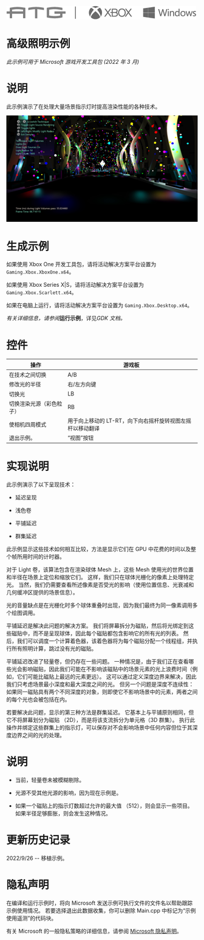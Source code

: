 ![](./media/image1.png)

# 高级照明示例

*此示例可用于 Microsoft 游戏开发工具包 (2022 年 3 月)*

# 说明

此示例演示了在处理大量场景指示灯时提高渲染性能的各种技术。

![](./media/image2.png)

# 生成示例

如果使用 Xbox One 开发工具包，请将活动解决方案平台设置为 `Gaming.Xbox.XboxOne.x64`。

如果使用 Xbox Series X|S，请将活动解决方案平台设置为 `Gaming.Xbox.Scarlett.x64`。

如果在电脑上运行，请将活动解决方案平台设置为 `Gaming.Xbox.Desktop.x64`。

*有关详细信息，请参阅*__运行示例__，详见*GDK 文档。*

# 控件

| 操作 | 游戏板 |
|---|---|
| 在技术之间切换 | A/B |
| 修改光的半径 | 右/左方向键 |
| 切换光 | LB |
| 切换渲染光源（彩色粒子） | RB |
| 使相机四周模式 | 用于向上移动的 LT-RT，向下向右摇杆旋转视图左摇杆以移动翻译 |
| 退出示例。 | &ldquo;视图&rdquo;按钮 |

# 实现说明

此示例演示了以下呈现技术：

- 延迟呈现

- 浅色卷

- 平铺延迟

- 群集延迟

此示例显示这些技术如何相互比较，方法是显示它们在 GPU 中花费的时间以及整个帧所用时间的计时器。

对于 Light 卷，该算法包含在渲染球体 Mesh 上，这些 Mesh 使用光的世界位置和半径在场景上定位和缩放它们。 这样，我们只在球体光栅化的像素上处理特定光。 当然，我们仍需要查看所述像素是否受光的影响（使用位置信息、光衰减和几何缓冲区提供的场景信息）。

光的音量缺点是在光栅化时多个球体重叠时出现，因为我们最终为同一像素调用多个绘图调用。

平铺延迟是解决此问题的解决方案。 我们将屏幕拆分为磁贴，然后将光绑定到这些磁贴中，而不是呈现球体，因此每个磁贴都包含影响它的所有光的列表。 然后，我们可以调度一个计算着色器，该着色器将为每个磁贴分配一个线程组，并执行所有照明计算，跳过没有光的磁贴。

平铺延迟改进了轻量卷，但仍存在一些问题。 一种情况是，由于我们正在查看哪些光会影响磁贴，因此我们可能在不影响该磁贴中的场景元素的光上浪费时间（例如，它们可能比磁贴上最远的元素更远）。 这可以通过定义深度边界来解决，因此我们只考虑场景最小深度和最大深度之间的光。 但另一个问题是深度不连续性：如果同一磁贴具有两个不同深度的对象，则即使它不影响场景中的元素，两者之间的每个光也会被包括在内。

若要解决此问题，显示的第三种方法是群集延迟。 它基本上与平铺原则相同，但它不将屏幕划分为磁贴 （2D），而是将该支流拆分为单元格（3D 群集）。 执行此操作并绑定这些群集上的指示灯，可以保存对不会影响场景中任何内容但位于其深度边界之间的光的处理。

# 说明

- 当前，轻量卷未被模糊剔除。

- 光源不受其他光源的影响，因为现在示例是。

- 如果一个磁贴上的指示灯数超过允许的最大值 （512），则会显示一些项目。 如果半径足够膨胀，则会发生这种情况。

# 更新历史记录

2022/9/26 -- 移植示例。

# 隐私声明

在编译和运行示例时，将向 Microsoft 发送示例可执行文件的文件名以帮助跟踪示例使用情况。 若要选择退出此数据收集，你可以删除 Main.cpp 中标记为&ldquo;示例使用遥测&rdquo;的代码块。

有关 Microsoft 的一般隐私策略的详细信息，请参阅 [Microsoft 隐私声明](https://privacy.microsoft.com/en-us/privacystatement/)。


